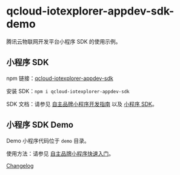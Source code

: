 # qcloud-iotexplorer-appdev-sdk-demo

腾讯云物联网开发平台小程序 SDK 的使用示例。

## 小程序 SDK

npm 链接：[qcloud-iotexplorer-appdev-sdk](https://www.npmjs.com/package/qcloud-iotexplorer-appdev-sdk)

安装 SDK：`npm i qcloud-iotexplorer-appdev-sdk`

SDK 文档：请参见 [自主品牌小程序开发指南](https://cloud.tencent.com/document/product/1081/47686) 以及 [小程序 SDK](https://cloud.tencent.com/document/product/1081/47687)。


## 小程序 SDK Demo

Demo 小程序代码位于 `demo` 目录。

使用方法：请参见 [自主品牌小程序快速入门](https://cloud.tencent.com/document/product/1081/47685)。

[Changelog](https://github.com/tencentyun/qcloud-iotexplorer-appdev-miniprogram-sdk-demo/blob/master/demo/README.md#changelog)

